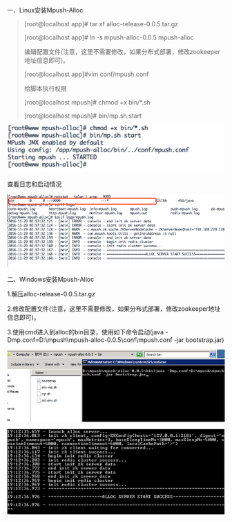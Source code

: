 一、Linux安装Mpush-Alloc

> \[root@localhost app\]\# tar xf alloc-release-0.0.5.tar.gz
> 
> \[root@localhost app\]\# ln -s mpush-alloc-0.0.5 mpush-alloc
> 
> 编辑配置文件\(注意，这里不需要修改，如果分布式部署，修改zookeeper地址信息即可\)。
> 
> \[root@localhost app\]\#vim conf\/mpush.conf
> 
> 给脚本执行权限
> 
> \[root@localhost mpush\]\# chmod +x bin\/\*.sh
> 
> \[root@localhost mpush\]\# bin\/mp.sh start

![](/assets/alloc01.png)

查看日志和启动情况

![](/assets/alloc02.png)

二、Windows安装Mpush-Alloc

1.解压alloc-release-0.0.5.tar.gz

2.修改配置文件\(注意，这里不需要修改，如果分布式部署，修改zookeeper地址信息即可\)。

3.使用cmd进入到alloc的bin目录，使用如下命令启动\(java -Dmp.conf=D:\mpush\mpush-alloc-0.0.5\conf\mpush.conf -jar bootstrap.jar\)

![](/assets/alloc03.png)

![](/assets/alloc04.png)


